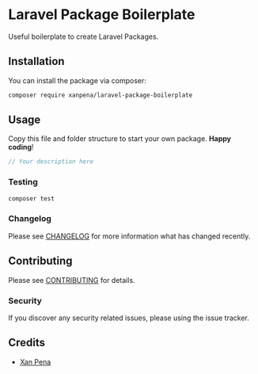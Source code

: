 # Laravel Package Boilerplate

Useful boilerplate to create Laravel Packages.

## Installation

You can install the package via composer:

```bash
composer require xanpena/laravel-package-boilerplate
```

## Usage

Copy this file and folder structure to start your own package. **Happy coding**!

``` php
// Your description here
```

### Testing

``` bash
composer test
```

### Changelog

Please see [CHANGELOG](CHANGELOG.md) for more information what has changed recently.

## Contributing

Please see [CONTRIBUTING](CONTRIBUTING.md) for details.

### Security

If you discover any security related issues, please using the issue tracker.

## Credits

- [Xan Pena](https://github.com/xanpena)
